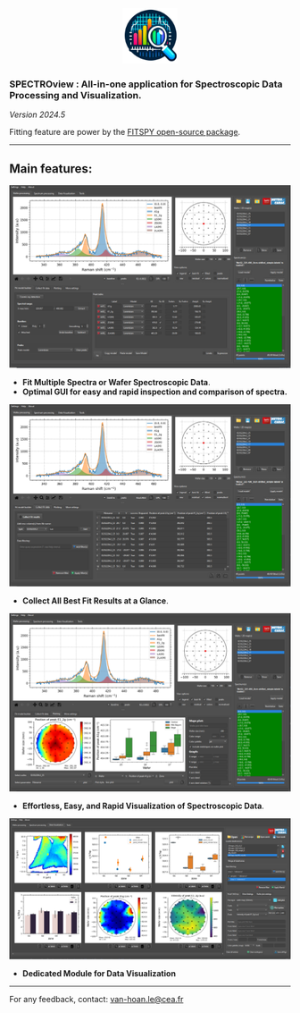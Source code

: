 <p align="center">
    <img width=100 src="resources/icon3.png">
</p>

### SPECTROview : All-in-one application for Spectroscopic Data Processing and Visualization.

*Version 2024.5*

Fitting feature are power by
the [FITSPY open-source package](https://github.com/CEA-MetroCarac/fitspy).
___

## Main features:

<p align="center">
    <img src="resources/images/main_windows1.png">
</p>

- **Fit Multiple Spectra or Wafer Spectroscopic Data**.
- **Optimal GUI for easy and rapid inspection and comparison of spectra.**

<p align="center">
    <img width=800 src="resources/images/main_windows2.png">
</p>

- **Collect All Best Fit Results at a Glance**.

<p align="center">
    <img src="resources/images/main_windows3.png">
</p>

- **Effortless, Easy, and Rapid Visualization of Spectroscopic Data**.

<p align="center">
    <img src="resources/images/main_windows4.png">
</p>

- **Dedicated Module for Data Visualization**

---

For any feedback, contact: [van-hoan.le@cea.fr](mailto:van-hoan.le@cea.fr)
